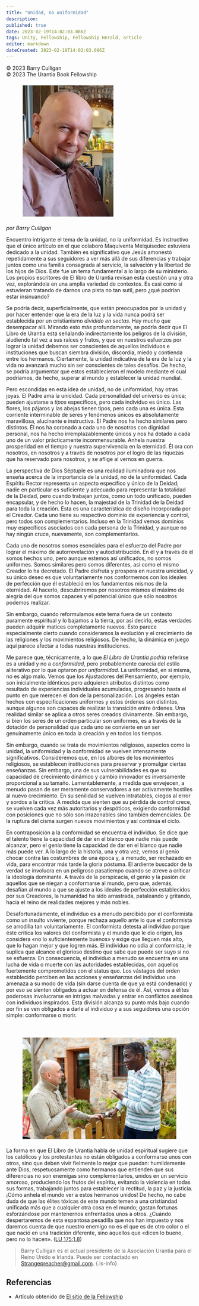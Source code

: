 ```yaml
---
title: "Unidad, no uniformidad"
description: 
published: true
date: 2023-02-19T14:02:03.086Z
tags: Unity, Fellowship, Fellowship Herald, article
editor: markdown
dateCreated: 2023-02-19T14:02:03.086Z
---
```


<p class="v-card v-sheet theme--light grey lighten-3 px-2">© 2023 Barry Culligan<br>© 2023 The Urantia Book Fellowship</p>

<figure id="Figure_1" class="image urantiapedia image-style-align-left">
<img src="/image/article/Barry_Culligan/25.jpg">
</figure>

_por Barry Culligan_

Encuentro intrigante el tema de la unidad, no la uniformidad. Es instructivo que el único artículo en el que colaboró Maquiventa Melquisedec estuviera dedicado a la unidad. También es significativo que Jesús amonestó repetidamente a sus seguidores a ver más allá de sus diferencias y trabajar juntos como una familia consagrada al servicio, la salvación y la libertad de los hijos de Dios. Este fue un tema fundamental a lo largo de su ministerio. Los propios escritores de El libro de Urantia revisan esta cuestión una y otra vez, explorándola en una amplia variedad de contextos. Es casi como si estuvieran tratando de darnos una pista no tan sutil, pero ¿qué podrían estar insinuando?

Se podría decir, superficialmente, que están preocupados por la unidad y por hacer entender que la era de la luz y la vida nunca podrá ser establecida por un cristianismo _dividido en sectas_. Hay mucho que desempacar allí. Mirando esto más profundamente, se podría decir que El Libro de Urantia está señalando indirectamente los peligros de la división, aludiendo tal vez a sus raíces y frutos, y que en nuestros esfuerzos por lograr la unidad debemos ser conscientes de aquellos individuos e instituciones que buscan siembra división, discordia, miedo y contienda entre los hermanos. Ciertamente, la unidad indicativa de la era de la luz y la vida no avanzará mucho sin ser conscientes de tales desafíos. De hecho, se podría argumentar que estos establecieron el modelo mediante el cual podríamos, de hecho, superar al mundo y establecer la unidad mundial.

Pero escondidas en esta idea de unidad, no de uniformidad, hay otras joyas. El Padre ama la unicidad. Cada personalidad del universo es única; pueden ajustarse a _tipos_ específicos, pero cada individuo es único. Las flores, los pájaros y las abejas tienen tipos, pero cada una es única. Esta corriente interminable de seres y fenómenos únicos es absolutamente maravillosa, alucinante e instructiva. El Padre nos ha hecho similares pero distintos. Él nos ha coronado a cada uno de nosotros con dignidad personal, nos ha hecho irremplazablemente únicos y nos ha dotado a cada uno de un valor prácticamente inconmensurable. Anhela nuestra prosperidad en el tiempo y nuestra supervivencia en la eternidad. Él ora con nosotros, en nosotros y a través de nosotros por el logro de las riquezas que ha reservado para nosotros, y se aflige al vernos en guerra.

La perspectiva de Dios Séptuple es una realidad iluminadora que nos enseña acerca de la importancia de la unidad, no de la uniformidad. Cada Espíritu Rector representa un aspecto específico y único de la Deidad; nadie en particular es suficiente y adecuado para representar la totalidad de la Deidad, pero cuando trabajan juntos, como un todo unificado, pueden encapsular, y de hecho lo hacen, la majestad de la Trinidad de la Deidad para toda la creación. Esta es una característica de diseño incorporada por el Creador. Cada uno tiene su respectivo dominio de experiencia y control, pero todos son complementarios. Incluso en la Trinidad vemos dominios muy específicos asociados con cada persona de la Trinidad, y aunque no hay ningún cruce, nuevamente, son complementarios.

Cada uno de nosotros somos esenciales para el esfuerzo del Padre por lograr el máximo de autorrevelación y autodistribución. En él y a través de él somos hechos uno, pero aunque estemos así unificados, no somos uniformes. Somos similares pero somos diferentes, así como el mismo Creador lo ha decretado. El Padre disfruta y prospera en nuestra unicidad, y su único deseo es que voluntariamente nos conformemos con los ideales de perfección que él estableció en los fundamentos mismos de la eternidad. Al hacerlo, descubriremos por nosotros mismos el máximo de alegría del que somos capaces y el potencial único que sólo nosotros podemos realizar.

Sin embargo, cuando reformulamos este tema fuera de un contexto puramente espiritual y lo bajamos a la tierra, por así decirlo, estas verdades pueden adquirir matices completamente nuevos. Esto parece especialmente cierto cuando consideramos la evolución y el crecimiento de las religiones y los movimientos religiosos. De hecho, la dinámica en juego aquí parece afectar a todas nuestras instituciones.

Me parece que, técnicamente, a lo que _El Libro de Urantia_ _podría_ referirse es a unidad y no a _conformidad_, pero probablemente carecía del estilo aliterativo por lo que optaron por _uniformidad_. La uniformidad, en sí misma, no es algo malo. Vemos que los Ajustadores del Pensamiento, por ejemplo, son inicialmente idénticos pero adquieren atributos distintos como resultado de experiencias individuales acumuladas, progresando hasta el punto en que merecen el don de la personalización. Los ángeles están hechos con especificaciones uniformes y estos órdenes son distintos, aunque algunos son capaces de realizar la transición entre órdenes. Una realidad similar se aplica a otros seres creados divinamente. Sin embargo, si bien los seres de un orden particular son uniformes, es a través de la dotación de personalidad que cada uno se convierte en un ser genuinamente único en toda la creación y en todos los tiempos.

Sin embargo, cuando se trata de movimientos religiosos, aspectos como la unidad, la uniformidad y la conformidad se vuelven intensamente significativos. Consideremos que, en los albores de los movimientos religiosos, se establecen instituciones para preservar y promulgar ciertas enseñanzas. Sin embargo, una de sus vulnerabilidades es que su capacidad de crecimiento dinámico y cambio innovador es inversamente proporcional a su tamaño. Lamentablemente, a medida que envejecen, a menudo pasan de ser meramente conservadores a ser activamente hostiles al nuevo crecimiento. En su senilidad se vuelven intratables, ciegos al error y sordos a la crítica. A medida que sienten que su pérdida de control crece, se vuelven cada vez más autoritarios y despóticos, exigiendo conformidad con posiciones que no sólo son irrazonables sino también demenciales. De la ruptura del cisma surgen nuevos movimientos y así continúa el ciclo.

En contraposición a la conformidad se encuentra el individuo. Se dice que el talento tiene la capacidad de dar en el blanco que nadie más puede alcanzar, pero el genio tiene la capacidad de dar en el blanco que nadie más puede ver. A lo largo de la historia, una y otra vez, vemos al genio chocar contra las costumbres de una época y, a menudo, ser rechazado en vida, para encontrar más tarde la gloria póstuma. El ardiente buscador de la verdad se involucra en un peligroso pasatiempo cuando se atreve a criticar la ideología dominante. A través de la perspicacia, el genio y la pasión de aquellos que se niegan a conformarse al mundo, pero que, además, desafían al mundo a que se ajuste a los ideales de perfección establecidos por sus Creadores, la humanidad ha sido arrastrada, pataleando y gritando, hacia el reino de realidades mejores y más nobles.

Desafortunadamente, el individuo es a menudo percibido por el conformista como un insulto viviente, porque rechaza aquello ante lo que el conformista se arrodilla tan voluntariamente. El conformista detesta al individuo porque éste critica los valores del conformista y el mundo que le dio origen, los considera «no lo suficientemente buenos» y exige que lleguen más alto, que lo hagan mejor y que logren más. El individuo no odia al conformista; le suplica que alcance el glorioso destino que sabe que puede ser suyo si no se esfuerza. En consecuencia, el individuo a menudo se encuentra en una lucha de vida o muerte con las autoridades establecidas, con aquellos fuertemente comprometidos con el status quo. Los vástagos del orden establecido perciben en las acciones y enseñanzas del individuo una amenaza a su modo de vida (sin darse cuenta de que ya está condenado) y por eso se sienten obligados a actuar en defensa de él. Así, vemos a élites poderosas involucrarse en intrigas malvadas y entrar en conflictos asesinos con individuos inspirados. Esta división alcanza su punto más bajo cuando por fin se ven obligados a darle al individuo y a sus seguidores una opción simple: conformarse o morir.

<br style="clear:both;"/>

<figure id="Figure_1" class="image urantiapedia">
<img src="/image/article/Barry_Culligan/26.jpg">
</figure>

La forma en que El Libro de Urantia habla de unidad espiritual sugiere que los católicos y los protestantes no están obligados a conformarse unos con otros, sino que deben vivir fielmente lo mejor que puedan: humildemente ante Dios, respetuosamente como hermanos que entienden que sus diferencias no son enemigas sino complementarios, unidos en un servicio amoroso, produciendo los frutos del espíritu, evitando la violencia en todas sus formas, trabajando juntos para establecer la rectitud, la paz y la justicia. ¡Cómo anhela el mundo ver a estos hermanos unidos! De hecho, no cabe duda de que las élites tóxicas de este mundo temen a una cristiandad unificada más que a cualquier otra cosa en el mundo; gastan fortunas esforzándose por mantenernos enfrentados unos a otros. ¿Cuándo despertaremos de esta espantosa pesadilla que nos han impuesto y nos daremos cuenta de que nuestro enemigo no es el que es de otro color o el que nació en una tradición diferente, sino aquellos que «dicen lo bueno, pero no lo hacen». (<a id="a44_1020"></a>[LU 175:1.8](/es/The_Urantia_Book/175#p1_8))

> Barry Culligan es el actual presidente de la Asociación Urantia para el Reino Unido e Irlanda. Puede ser contactado en Strangepreacher@gmail.com.
{.is-info}

## Referencias

- Artículo obtenido de [El sitio de la Fellowship](https://urantia-book.org/archive/newsletters/herald/)
